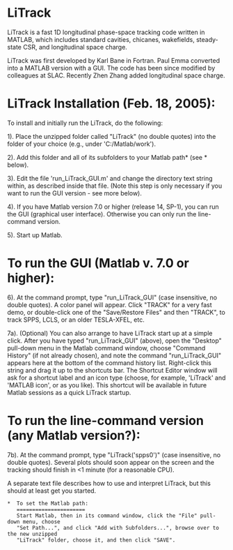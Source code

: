 
# LiTrack

LiTrack is a fast 1D longitudinal phase-space tracking code written in MATLAB, which includes standard cavities, chicanes, wakefields, steady-state CSR, and longitudinal space charge. 

LiTrack was first developed by Karl Bane in Fortran. Paul Emma converted into a MATLAB version with a GUI. The code has been since modified by colleagues at SLAC. Recently Zhen Zhang added longitudinal space charge. 


# LiTrack Installation (Feb. 18, 2005):

To install and initially run the LiTrack,
do the following:

1).  Place the unzipped folder called "LiTrack" (no double quotes)
     into the folder of your choice (e.g., under 'C:/Matlab/work').

2).  Add this folder and all of its subfolders to your Matlab path* (see * below).

3).  Edit the file 'run_LiTrack_GUI.m' and change the directory
     text string within, as described inside that file. (Note
     this step is only necessary if you want to run the GUI
     version - see more below).

4).  If you have Matlab version 7.0 or higher (release 14, SP-1), you can
     run the GUI (graphical user interface). Otherwise you can only
     run the line-command version.

5).  Start up Matlab.

# To run the GUI (Matlab v. 7.0 or higher):

6). At the command prompt, type "run_LiTrack_GUI"
     (case insensitive, no double quotes). A color panel will appear.
     Click "TRACK" for a very fast demo, or double-click one of the
     "Save/Restore Files" and then "TRACK", to track SPPS, LCLS, or
     an older TESLA-XFEL, etc.

7a). (Optional) You can also arrange to have LiTrack start up at a
     simple click. After you have typed "run_LiTrack_GUI" (above),
     open the "Desktop" pull-down menu in the Matlab command window,
     choose "Command History" (if not already chosen), and note
     the command "run_LiTrack_GUI" appears here at the bottom of
     the command history list. Right-click this string and drag it
     up to the shortcuts bar. The Shortcut Editor window will ask for
     a shortcut label and an icon type (choose, for example, 'LiTrack'
     and 'MATLAB icon', or as you like). This shortcut will be available
     in future Matlab sessions as a quick LiTrack startup.

# To run the line-command version (any Matlab version?):

7b). At the command prompt, type "LiTrack('spps0')" (case insensitive,
     no double quotes). Several plots should soon appear on the screen
     and the tracking should finish in <1 minute (for a reasonable CPU).

A separate text file describes how to use and interpret LiTrack,
but this should at least get you started.


    *  To set the Matlab path:
       ======================
       Start Matlab, then in its command window, click the "File" pull-down menu, choose
       "Set Path...", and click "Add with Subfolders...", browse over to the new unzipped
       "LiTrack" folder, choose it, and then click "SAVE".
